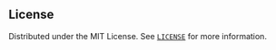 ## License  
Distributed under the MIT License. See [`LICENSE`](${{env.REPOSITORY_GITHUB_URL}}/blob/${{env.REPOSITORY_DEFAULT_BRANCH}}/LICENSE) for more information.
